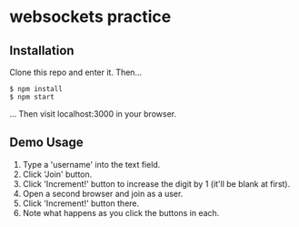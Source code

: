 # websockets practice

## Installation

Clone this repo and enter it. Then...
```
$ npm install
$ npm start
```
... Then visit localhost:3000 in your browser.

## Demo Usage

1. Type a 'username' into the text field.
1. Click 'Join' button.
1. Click 'Increment!' button to increase the digit by 1 (it'll be blank at first).
1. Open a second browser and join as a user.
1. Click 'Increment!' button there.
1. Note what happens as you click the buttons in each.
